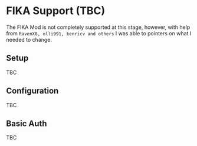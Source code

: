 # FIKA Support (TBC)

The FIKA Mod is not completely supported at this stage, however, with help from `RavenX8, olli991, kenricv and others` I was able to pointers on what I needed to change.

## Setup

TBC

## Configuration

TBC

## Basic Auth

TBC